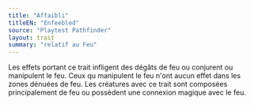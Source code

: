 ```yaml
---
title: "Affaibli"
titleEN: "Enfeebled"
source: "Playtest Pathfinder"
layout: trait
summary: "relatif au Feu"
---
```

Les effets portant ce trait infligent des dégâts de feu ou conjurent ou manipulent le feu. Ceux qu manipulent le feu n'ont aucun effet dans les zones dénuées de feu. Les créatures avec ce trait sont composées principalement de feu ou possèdent une connexion magique avec le feu.
